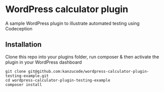 # WordPress calculator plugin  
A sample WordPress plugin to illustrate automated testing using Codeception

## Installation

Clone this repo into your plugins folder, run composer & then activate the plugin in your WordPress dashboard

```
git clone git@github.com:kanzucode/wordpress-calculator-plugin-testing-example.git
cd wordpress-calculator-plugin-testing-example
composer install
```

